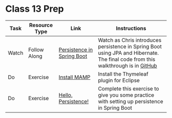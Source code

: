 # Class 13 Prep

Task | Resource Type | Link  | Instructions
--------------|------|------|-------------
Watch | Follow Along | [Persistence in Spring Boot][persistence-walkthrough] | Watch as Chris introduces persistence in Spring Boot using JPA and Hibernate. The final code from this walkthrough is in [GitHub][walkthrough-code]
Do | Exercise | [Install MAMP][mamp] | Install the Thymeleaf plugin for Eclipse
Do | Exercise | [Hello, Persistence!][hello-persistence] | Complete this exercise to give you some practice with setting up persistence in Spring Boot

[persistence-walkthrough]: https://www.youtube.com/watch?v=kEwiIYUFolA
[walkthrough-code]: https://github.com/LaunchCodeEducation/hello-spring/tree/walkthrough4
[mamp]: ../../materials/exercises/install-mamp
[hello-persistence]: ../../materials/exercises/hello-persistence
